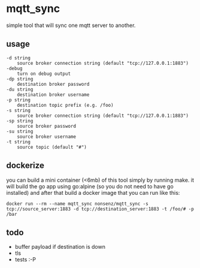 # mqtt_sync

simple tool that will sync one mqtt server to another. 

## usage

    -d string
        source broker connection string (default "tcp://127.0.0.1:1883")
    -debug
        turn on debug output
    -dp string
        destination broker password
    -du string
        destination broker username
    -p string
        destination topic prefix (e.g. /foo)
    -s string
        source broker connection string (default "tcp://127.0.0.1:1883")
    -sp string
        source broker password
    -su string
        source broker username
    -t string
        source topic (default "#")
        
## dockerize

you can build a mini container (<6mb) of this tool simply by running make. it will build the go app using go:alpine (so you do not need to have go installed) and after that build a docker image that you can run like this:

    docker run --rm --name mqtt_sync nonsenz/mqtt_sync -s tcp://source_server:1883 -d tcp://destination_server:1883 -t /foo/# -p /bar

## todo

- buffer payload if destination is down
- tls
- tests :-P
